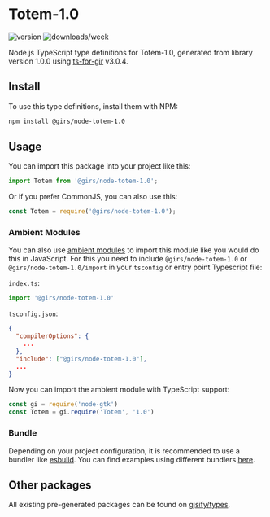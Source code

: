 
# Totem-1.0

![version](https://img.shields.io/npm/v/@girs/node-totem-1.0)
![downloads/week](https://img.shields.io/npm/dw/@girs/node-totem-1.0)


Node.js TypeScript type definitions for Totem-1.0, generated from library version 1.0.0 using [ts-for-gir](https://github.com/gjsify/ts-for-gir) v3.0.4.


## Install

To use this type definitions, install them with NPM:
```bash
npm install @girs/node-totem-1.0
```

## Usage

You can import this package into your project like this:
```ts
import Totem from '@girs/node-totem-1.0';
```

Or if you prefer CommonJS, you can also use this:
```ts
const Totem = require('@girs/node-totem-1.0');
```

### Ambient Modules

You can also use [ambient modules](https://github.com/gjsify/ts-for-gir/tree/main/packages/cli#ambient-modules) to import this module like you would do this in JavaScript.
For this you need to include `@girs/node-totem-1.0` or `@girs/node-totem-1.0/import` in your `tsconfig` or entry point Typescript file:

`index.ts`:
```ts
import '@girs/node-totem-1.0'
```

`tsconfig.json`:
```json
{
  "compilerOptions": {
    ...
  },
  "include": ["@girs/node-totem-1.0"],
  ...
}
```

Now you can import the ambient module with TypeScript support: 

```ts
const gi = require('node-gtk')
const Totem = gi.require('Totem', '1.0')
```


### Bundle

Depending on your project configuration, it is recommended to use a bundler like [esbuild](https://esbuild.github.io/). You can find examples using different bundlers [here](https://github.com/gjsify/ts-for-gir/tree/main/examples).

## Other packages

All existing pre-generated packages can be found on [gjsify/types](https://github.com/gjsify/types).


